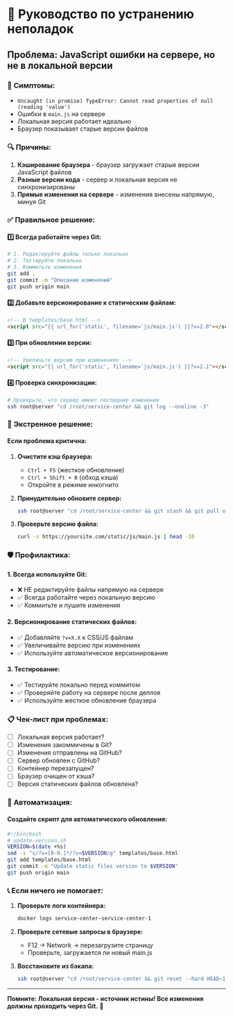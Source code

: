 # 🔧 Руководство по устранению неполадок

## Проблема: JavaScript ошибки на сервере, но не в локальной версии

### 🎯 **Симптомы:**
- `Uncaught (in promise) TypeError: Cannot read properties of null (reading 'value')`
- Ошибки в `main.js` на сервере
- Локальная версия работает идеально
- Браузер показывает старые версии файлов

### 🔍 **Причины:**
1. **Кэширование браузера** - браузер загружает старые версии JavaScript файлов
2. **Разные версии кода** - сервер и локальная версия не синхронизированы
3. **Прямые изменения на сервере** - изменения внесены напрямую, минуя Git

### ✅ **Правильное решение:**

#### 1️⃣ **Всегда работайте через Git:**
```bash
# 1. Редактируйте файлы только локально
# 2. Тестируйте локально
# 3. Коммитьте изменения
git add .
git commit -m "Описание изменений"
git push origin main
```

#### 2️⃣ **Добавьте версионирование к статическим файлам:**
```html
<!-- В templates/base.html -->
<script src="{{ url_for('static', filename='js/main.js') }}?v=2.0"></script>
```

#### 3️⃣ **При обновлении версии:**
```html
<!-- Увеличьте версию при изменениях -->
<script src="{{ url_for('static', filename='js/main.js') }}?v=2.1"></script>
```

#### 4️⃣ **Проверка синхронизации:**
```bash
# Проверьте, что сервер имеет последние изменения
ssh root@server "cd /root/service-center && git log --oneline -3"
```

### 🚨 **Экстренное решение:**

#### Если проблема критична:
1. **Очистите кэш браузера:**
   - `Ctrl + F5` (жесткое обновление)
   - `Ctrl + Shift + R` (обход кэша)
   - Откройте в режиме инкогнито

2. **Принудительно обновите сервер:**
   ```bash
   ssh root@server "cd /root/service-center && git stash && git pull origin main && docker restart container_name"
   ```

3. **Проверьте версию файла:**
   ```bash
   curl -s https://yoursite.com/static/js/main.js | head -10
   ```

### 🛡️ **Профилактика:**

#### 1. **Всегда используйте Git:**
- ❌ НЕ редактируйте файлы напрямую на сервере
- ✅ Всегда работайте через локальную версию
- ✅ Коммитьте и пушите изменения

#### 2. **Версионирование статических файлов:**
- ✅ Добавляйте `?v=X.X` к CSS/JS файлам
- ✅ Увеличивайте версию при изменениях
- ✅ Используйте автоматическое версионирование

#### 3. **Тестирование:**
- ✅ Тестируйте локально перед коммитом
- ✅ Проверяйте работу на сервере после деплоя
- ✅ Используйте жесткое обновление браузера

### 📋 **Чек-лист при проблемах:**

- [ ] Локальная версия работает?
- [ ] Изменения закоммичены в Git?
- [ ] Изменения отправлены на GitHub?
- [ ] Сервер обновлен с GitHub?
- [ ] Контейнер перезапущен?
- [ ] Браузер очищен от кэша?
- [ ] Версия статических файлов обновлена?

### 🔄 **Автоматизация:**

#### Создайте скрипт для автоматического обновления:
```bash
#!/bin/bash
# update-version.sh
VERSION=$(date +%s)
sed -i "s/?v=[0-9.]*/?v=$VERSION/g" templates/base.html
git add templates/base.html
git commit -m "Update static files version to $VERSION"
git push origin main
```

### 📞 **Если ничего не помогает:**

1. **Проверьте логи контейнера:**
   ```bash
   docker logs service-center-service-center-1
   ```

2. **Проверьте сетевые запросы в браузере:**
   - F12 → Network → перезагрузите страницу
   - Проверьте, загружается ли новый main.js

3. **Восстановите из бэкапа:**
   ```bash
   ssh root@server "cd /root/service-center && git reset --hard HEAD~1"
   ```

---

**Помните: Локальная версия - источник истины! Все изменения должны проходить через Git.** 🎯
